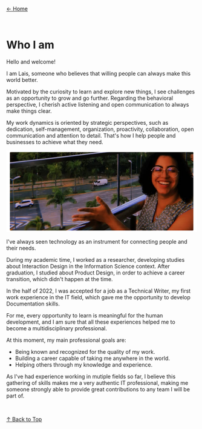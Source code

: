 [← Home](/index)

<br>

# Who I am
Hello and welcome!

I am Lais, someone who believes that willing people can always make this world better.

Motivated by the curiosity to learn and explore new things, I see challenges as an opportunity to grow and go further. Regarding the behavioral perspective, I cherish active listening and open communication to always make things clear.

My work dynamics is oriented by strategic perspectives, such as dedication, self-management, organization, proactivity, collaboration, open communication and attention to detail. That's how I help people and businesses to achieve what they need.

![image](../about/img/lais_intro.png)

I've always seen technology as an instrument for connecting people and their needs.

During my academic time, I worked as a researcher, developing studies about Interaction Design in the Information Science context. After graduation, I studied about Product Design, in order to achieve a career transition, which didn't happen at the time.

In the half of 2022, I was accepted for a job as a Technical Writer, my first work experience in the IT field, which gave me the opportunity to develop Documentation skills.

For me, every opportunity to learn is meaningful for the human development, and I am sure that all these experiences helped me to become a multidisciplinary professional.

At this moment, my main professional goals are:
- Being known and recognized for the quality of my work.
- Building a career capable of taking me anywhere in the world. 
- Helping others through my knowledge and experience.

As I've had experience working in mutiple fields so far, I believe this gathering of skills makes me a very authentic IT professional, making me someone strongly able to provide great contributions to any team I will be part of.

<br>

[↑ Back to Top](index.md)